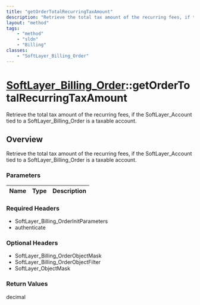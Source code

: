 ```yaml
---
title: "getOrderTotalRecurringTaxAmount"
description: "Retrieve the total tax amount of the recurring fees, if the SoftLayer_Account tied to a SoftLayer_Billing_Order is a tax... "
layout: "method"
tags:
    - "method"
    - "sldn"
    - "Billing"
classes:
    - "SoftLayer_Billing_Order"
---
```

# [SoftLayer_Billing_Order](/reference/services/SoftLayer_Billing_Order)::getOrderTotalRecurringTaxAmount

Retrieve the total tax amount of the recurring fees, if the SoftLayer_Account tied to a SoftLayer_Billing_Order is a taxable account.


## Overview 
Retrieve the total tax amount of the recurring fees, if the SoftLayer_Account tied to a SoftLayer_Billing_Order is a taxable account.

### Parameters 
|Name | Type | Description |
| --- | --- | --- |


### Required Headers
* SoftLayer_Billing_OrderInitParameters
* authenticate

### Optional Headers
* SoftLayer_Billing_OrderObjectMask
* SoftLayer_Billing_OrderObjectFilter
* SoftLayer_ObjectMask

### Return Values
decimal

